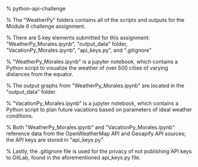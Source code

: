 % python-api-challenge

% The "WeatherPy" folders contains all of the scripts and outputs for the Module 6 challenge assignment.

% There are 5 key elements submitted for this assignment: "WeatherPy_Morales.ipynb", "output_data" folder, "VacationPy_Morales.ipynb", "api_keys.py", and ".gitignore"

% "WeatherPy_Morales.ipynb" is a jupyter notebook, which contains a Python script to visualize the weather of over 500 cities of varying distances from the equator.

% The output graphs from "WeatherPy_Morales.ipynb" are located in the "output_data" folder.

% "VacationPy_Morales.ipynb" is a jupyter notebook, which contains a Python script to plan future vacations based on parameters of ideal weather conditions.

% Both "WeatherPy_Morales.ipynb" and "VacationPy_Morales.ipynb" reference data from the OpenWeatherMap API and Geoapify API sources; the API keys are stored in "api_keys.py"

% Lastly, the .gitignore file is used for the privacy of not publishing API keys to GitLab, found in the aforementioned api_keys.py file.